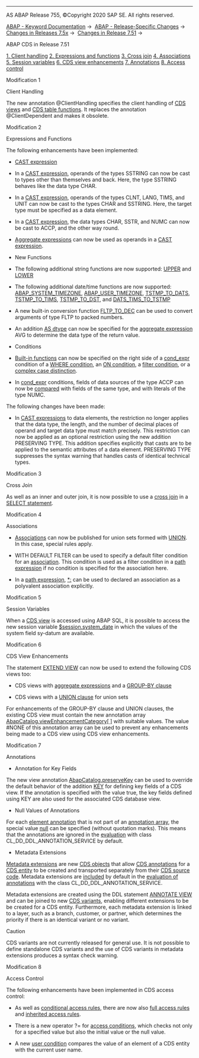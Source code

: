   

* * *

AS ABAP Release 755, ©Copyright 2020 SAP SE. All rights reserved.

[ABAP - Keyword Documentation](https://help.sap.com/doc/abapdocu_755_index_htm/7.55/en-US/abenabap.htm) →  [ABAP - Release-Specific Changes](https://help.sap.com/doc/abapdocu_755_index_htm/7.55/en-US/abennews.htm) →  [Changes in Releases 7.5x](https://help.sap.com/doc/abapdocu_755_index_htm/7.55/en-US/abennews-75.htm) →  [Changes in Release 7.51](https://help.sap.com/doc/abapdocu_755_index_htm/7.55/en-US/abennews-751.htm) → 

ABAP CDS in Release 7.51

[1\. Client handling](#!ABAP_MODIFICATION_1@1@)
[2\. Expressions and functions](#!ABAP_MODIFICATION_2@2@)
[3\. Cross join](#!ABAP_MODIFICATION_3@3@)
[4\. Associations](#!ABAP_MODIFICATION_4@4@)
[5\. Session variables](#!ABAP_MODIFICATION_5@5@)
[6\. CDS view enhancements](#!ABAP_MODIFICATION_6@6@)
[7\. Annotations](#!ABAP_MODIFICATION_7@7@)
[8\. Access control](#!ABAP_MODIFICATION_8@8@)

Modification 1

Client Handling

The new annotation @ClientHandling specifies the client handling of [CDS views](https://help.sap.com/doc/abapdocu_755_index_htm/7.55/en-US/abencds_view_client_handling_v1.htm) and [CDS table functions](https://help.sap.com/doc/abapdocu_755_index_htm/7.55/en-US/abencds_func_client_handling.htm). It replaces the annotation @ClientDependent and makes it obsolete.

Modification 2

Expressions and Functions

The following enhancements have been implemented:

-   [CAST expression](https://help.sap.com/doc/abapdocu_755_index_htm/7.55/en-US/abencds_cast_expression_v1.htm)

-   In a [CAST expression](https://help.sap.com/doc/abapdocu_755_index_htm/7.55/en-US/abencds_cast_expression_v1.htm), operands of the types SSTRING can now be cast to types other than themselves and back. Here, the type SSTRING behaves like the data type CHAR.

-   In a [CAST expression](https://help.sap.com/doc/abapdocu_755_index_htm/7.55/en-US/abencds_cast_expression_v1.htm), operands of the types CLNT, LANG, TIMS, and UNIT can now be cast to the types CHAR and SSTRING. Here, the target type must be specified as a data element.

-   In a [CAST expression](https://help.sap.com/doc/abapdocu_755_index_htm/7.55/en-US/abencds_cast_expression_v1.htm), the data types CHAR, SSTR, and NUMC can now be cast to ACCP, and the other way round.

-   [Aggregate expressions](https://help.sap.com/doc/abapdocu_755_index_htm/7.55/en-US/abencds_aggregate_functions_v1.htm) can now be used as operands in a [CAST expression](https://help.sap.com/doc/abapdocu_755_index_htm/7.55/en-US/abencds_cast_expression_v1.htm).

-   New Functions

-   The following additional string functions are now supported: [UPPER](https://help.sap.com/doc/abapdocu_755_index_htm/7.55/en-US/abencds_sql_functions_character_v1.htm) and [LOWER](https://help.sap.com/doc/abapdocu_755_index_htm/7.55/en-US/abencds_sql_functions_character_v1.htm)

-   The following additional date/time functions are now supported: [ABAP\_SYSTEM\_TIMEZONE](https://help.sap.com/doc/abapdocu_755_index_htm/7.55/en-US/abencds_timezone_functions_v1.htm), [ABAP\_USER\_TIMEZONE](https://help.sap.com/doc/abapdocu_755_index_htm/7.55/en-US/abencds_timezone_functions_v1.htm), [TSTMP\_TO\_DATS](https://help.sap.com/doc/abapdocu_755_index_htm/7.55/en-US/abencds_date_time_conversions_v1.htm), [TSTMP\_TO\_TIMS](https://help.sap.com/doc/abapdocu_755_index_htm/7.55/en-US/abencds_date_time_conversions_v1.htm), [TSTMP\_TO\_DST](https://help.sap.com/doc/abapdocu_755_index_htm/7.55/en-US/abencds_date_time_conversions_v1.htm), and [DATS\_TIMS\_TO\_TSTMP](https://help.sap.com/doc/abapdocu_755_index_htm/7.55/en-US/abencds_date_time_conversions_v1.htm)

-   A new built-in conversion function [FLTP\_TO\_DEC](https://help.sap.com/doc/abapdocu_755_index_htm/7.55/en-US/abencds_conv_func_types_v1.htm) can be used to convert arguments of type FLTP to packed numbers.

-   An addition [AS dtype](https://help.sap.com/doc/abapdocu_755_index_htm/7.55/en-US/abencds_avg_as_v1.htm) can now be specified for the [aggregate expression](https://help.sap.com/doc/abapdocu_755_index_htm/7.55/en-US/abencds_aggregate_functions_v1.htm) AVG to determine the data type of the return value.

-   Conditions

-   [Built-in functions](https://help.sap.com/doc/abapdocu_755_index_htm/7.55/en-US/abencds_builtin_functions_v1.htm) can now be specified on the right side of a [cond\_expr](https://help.sap.com/doc/abapdocu_755_index_htm/7.55/en-US/abencds_conditional_expression_v1.htm) condition of a [WHERE condition](https://help.sap.com/doc/abapdocu_755_index_htm/7.55/en-US/abencds_cond_expr_where_v1.htm), an [ON condition](https://help.sap.com/doc/abapdocu_755_index_htm/7.55/en-US/abencds_joined_data_source_v1.htm), a [filter condition](https://help.sap.com/doc/abapdocu_755_index_htm/7.55/en-US/abencds_path_expression_filter_v1.htm), or a [complex case distinction](https://help.sap.com/doc/abapdocu_755_index_htm/7.55/en-US/abencds_cond_expr_case_v1.htm).

-   In [cond\_expr](https://help.sap.com/doc/abapdocu_755_index_htm/7.55/en-US/abencds_conditional_expression_v1.htm) conditions, fields of data sources of the type ACCP can now be [compared](https://help.sap.com/doc/abapdocu_755_index_htm/7.55/en-US/abencds_cond_expr_types_v1.htm) with fields of the same type, and with literals of the type NUMC.

The following changes have been made:

-   In [CAST expressions](https://help.sap.com/doc/abapdocu_755_index_htm/7.55/en-US/abencds_cast_expression_v1.htm) to data elements, the restriction no longer applies that the data type, the length, and the number of decimal places of operand and target data type must match precisely. This restriction can now be applied as an optional restriction using the new addition PRESERVING TYPE. This addition specifies explicitly that casts are to be applied to the semantic attributes of a data element. PRESERVING TYPE suppresses the syntax warning that handles casts of identical technical types.
    

Modification 3

Cross Join

As well as an inner and outer join, it is now possible to use a [cross join](https://help.sap.com/doc/abapdocu_755_index_htm/7.55/en-US/abencds_joined_data_source_v1.htm) in a [SELECT statement](https://help.sap.com/doc/abapdocu_755_index_htm/7.55/en-US/abencds_select_statement_v1.htm).

Modification 4

Associations

-   [Associations](https://help.sap.com/doc/abapdocu_755_index_htm/7.55/en-US/abencds_association_v1.htm) can now be published for union sets formed with [UNION](https://help.sap.com/doc/abapdocu_755_index_htm/7.55/en-US/abencds_union_v1.htm). In this case, special rules apply.

-   WITH DEFAULT FILTER can be used to specify a default filter condition for an [association](https://help.sap.com/doc/abapdocu_755_index_htm/7.55/en-US/abencds_association_v1.htm). This condition is used as a filter condition in a [path expression](https://help.sap.com/doc/abapdocu_755_index_htm/7.55/en-US/abencds_path_expression_v1.htm) if no condition is specified for the association here.

-   In a [path expression](https://help.sap.com/doc/abapdocu_755_index_htm/7.55/en-US/abencds_path_expression_v1.htm), [\*:](https://help.sap.com/doc/abapdocu_755_index_htm/7.55/en-US/abencds_path_expr_card_v1.htm) can be used to declared an association as a polyvalent association explicitly.
    

Modification 5

Session Variables

When a [CDS view](https://help.sap.com/doc/abapdocu_755_index_htm/7.55/en-US/abencds_view_glosry.htm "Glossary Entry") is accessed using ABAP SQL, it is possible to access the new session variable [$session.system\_date](https://help.sap.com/doc/abapdocu_755_index_htm/7.55/en-US/abencds_session_variable_v1.htm) in which the values of the system field sy-datum are available.

Modification 6

CDS View Enhancements

The statement [EXTEND VIEW](https://help.sap.com/doc/abapdocu_755_index_htm/7.55/en-US/abencds_f1_extend_view.htm) can now be used to extend the following CDS views too:

-   CDS views with [aggregate expressions](https://help.sap.com/doc/abapdocu_755_index_htm/7.55/en-US/abencds_aggregate_functions_v1.htm) and a [GROUP-BY clause](https://help.sap.com/doc/abapdocu_755_index_htm/7.55/en-US/abencds_group_by_v1.htm)

-   CDS views with a [UNION clause](https://help.sap.com/doc/abapdocu_755_index_htm/7.55/en-US/abencds_union_v1.htm) for union sets

For enhancements of the GROUP-BY clause and UNION clauses, the existing CDS view must contain the new annotation array [AbapCatalog.viewEnhancementCategory\[ \]](https://help.sap.com/doc/abapdocu_755_index_htm/7.55/en-US/abencds_view_anno_v1.htm) with suitable values. The value #NONE of this annotation array can be used to prevent any enhancements being made to a CDS view using CDS view enhancements.

Modification 7

Annotations

-   Annotation for Key Fields

The new view annotation [AbapCatalog.preserveKey](https://help.sap.com/doc/abapdocu_755_index_htm/7.55/en-US/abencds_view_anno_v1.htm) can be used to override the default behavior of the addition [KEY](https://help.sap.com/doc/abapdocu_755_index_htm/7.55/en-US/abencds_select_list_entry_v1.htm) for defining key fields of a CDS view. If the annotation is specified with the value true, the key fields defined using KEY are also used for the associated CDS database view.

-   Null Values of Annotations

For each [element annotation](https://help.sap.com/doc/abapdocu_755_index_htm/7.55/en-US/abencds_f1_element_annotation.htm) that is not part of an [annotation array](https://help.sap.com/doc/abapdocu_755_index_htm/7.55/en-US/abencds_annotations_syntax_array.htm), the special value [null](https://help.sap.com/doc/abapdocu_755_index_htm/7.55/en-US/abencds_annotations_syntax_value.htm) can be specified (without quotation marks). This means that the annotations are ignored in the [evaluation](https://help.sap.com/doc/abapdocu_755_index_htm/7.55/en-US/abencds_annotations_analysis.htm) with class CL\_DD\_DDL\_ANNOTATION\_SERVICE by default.

-   Metadata Extensions

[Metadata extensions](https://help.sap.com/doc/abapdocu_755_index_htm/7.55/en-US/abencds_meta_data_extensions.htm) are new [CDS objects](https://help.sap.com/doc/abapdocu_755_index_htm/7.55/en-US/abencds_object_glosry.htm "Glossary Entry") that allow [CDS annotations](https://help.sap.com/doc/abapdocu_755_index_htm/7.55/en-US/abencds_annotation_glosry.htm "Glossary Entry") for a [CDS entity](https://help.sap.com/doc/abapdocu_755_index_htm/7.55/en-US/abencds_object_glosry.htm "Glossary Entry") to be created and transported separately from their [CDS source code](https://help.sap.com/doc/abapdocu_755_index_htm/7.55/en-US/abencds_source_code_glosry.htm "Glossary Entry"). Metadata extensions are [included](https://help.sap.com/doc/abapdocu_755_index_htm/7.55/en-US/abencds_meta_data_extension_eval.htm) by default in the [evaluation of annotations](https://help.sap.com/doc/abapdocu_755_index_htm/7.55/en-US/abencds_annotations_analysis.htm) with the class CL\_DD\_DDL\_ANNOTATION\_SERVICE.

Metadata extensions are created using the DDL statement [ANNOTATE VIEW](https://help.sap.com/doc/abapdocu_755_index_htm/7.55/en-US/abencds_f1_annotate_view.htm) and can be joined to new [CDS variants](https://help.sap.com/doc/abapdocu_755_index_htm/7.55/en-US/abencds_variant_glosry.htm "Glossary Entry"), enabling different extensions to be be created for a CDS entity. Furthermore, each metadata extension is linked to a layer, such as a branch, customer, or partner, which determines the priority if there is an identical variant or no variant.

Caution

CDS variants are not currently released for general use. It is not possible to define standalone CDS variants and the use of CDS variants in metadata extensions produces a syntax check warning.

Modification 8

Access Control

The following enhancements have been implemented in CDS access control:

-   As well as [conditional access rules](https://help.sap.com/doc/abapdocu_755_index_htm/7.55/en-US/abencds_dcl_role_cond_rule.htm), there are now also [full access rules](https://help.sap.com/doc/abapdocu_755_index_htm/7.55/en-US/abencds_dcl_role_grant_rule.htm) and [inherited access rules](https://help.sap.com/doc/abapdocu_755_index_htm/7.55/en-US/abencds_dcl_role_inherited_rule.htm).

-   There is a new operator ?= for [access conditions](https://help.sap.com/doc/abapdocu_755_index_htm/7.55/en-US/abencds_dcl_role_conditions.htm), which checks not only for a specified value but also the initial value or the null value.

-   A new [user condition](https://help.sap.com/doc/abapdocu_755_index_htm/7.55/en-US/abencds_f1_cond_user.htm) compares the value of an element of a CDS entity with the current user name.